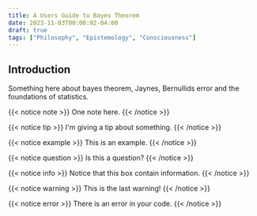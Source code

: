 ```yaml
---
title: A Users Guide to Bayes Theorem
date: 2023-11-03T00:00:02-04:00
draft: true
tags: ["Philosophy", "Epistemology", "Consciousness"]
---
```


## Introduction

Something here about bayes theorem, Jaynes, Bernullids error and the foundations of statistics.

{{< notice note >}}
One note here.
{{< /notice >}}

{{< notice tip >}}
I'm giving a tip about something.
{{< /notice >}}

{{< notice example >}}
This is an example.
{{< /notice >}}

{{< notice question >}}
Is this a question?
{{< /notice >}}

{{< notice info >}}
Notice that this box contain information.
{{< /notice >}}

{{< notice warning >}}
This is the last warning!
{{< /notice >}}

{{< notice error >}}
There is an error in your code.
{{< /notice >}}